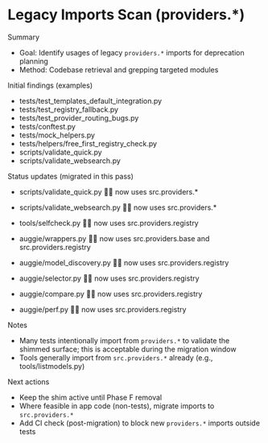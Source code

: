 # Legacy Imports Scan (providers.*)

Summary
- Goal: Identify usages of legacy `providers.*` imports for deprecation planning
- Method: Codebase retrieval and grepping targeted modules

Initial findings (examples)
- tests/test_templates_default_integration.py
- tests/test_registry_fallback.py
- tests/test_provider_routing_bugs.py
- tests/conftest.py
- tests/mock_helpers.py
- tests/helpers/free_first_registry_check.py
- scripts/validate_quick.py
- scripts/validate_websearch.py


Status updates (migrated in this pass)
- scripts/validate_quick.py  now uses src.providers.*
- scripts/validate_websearch.py  now uses src.providers.*
- tools/selfcheck.py  now uses src.providers.registry

- auggie/wrappers.py  now uses src.providers.base and src.providers.registry
- auggie/model_discovery.py  now uses src.providers.registry
- auggie/selector.py  now uses src.providers.registry
- auggie/compare.py  now uses src.providers.registry
- auggie/perf.py  now uses src.providers.registry

Notes
- Many tests intentionally import from `providers.*` to validate the shimmed surface; this is acceptable during the migration window
- Tools generally import from `src.providers.*` already (e.g., tools/listmodels.py)

Next actions
- Keep the shim active until Phase F removal
- Where feasible in app code (non-tests), migrate imports to `src.providers.*`
- Add CI check (post-migration) to block new `providers.*` imports outside tests


